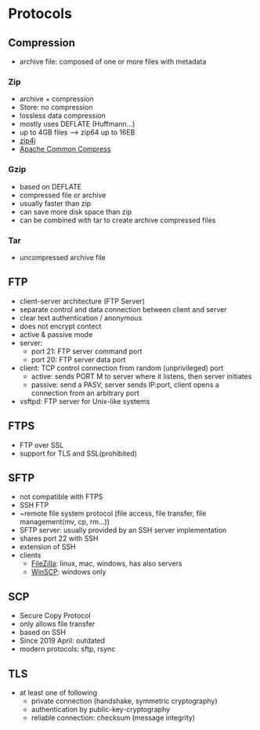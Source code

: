 # Protocols

## Compression

- archive file: composed of one or more files with metadata

### Zip

- archive + compression
- Store: no compression
- lossless data compression
- mostly uses DEFLATE (Huffmann...)
- up to 4GB files --> zip64 up to 16EB
- [zip4j](https://github.com/srikanth-lingala/zip4j)
- [Apache Common Compress](https://commons.apache.org/proper/commons-compress/examples.html)

### Gzip

- based on DEFLATE
- compressed file or archive
- usually faster than zip
- can save more disk space than zip
- can be combined with tar to create archive compressed files

### Tar

- uncompressed archive file

## FTP

- client-server architecture (FTP Server)
- separate control and data connection between client and server
- clear text authentication / anonymous
- does not encrypt contect
- active & passive mode
- server:
  - port 21: FTP server command port
  - port 20: FTP server data port
- client: TCP control connection from random (unprivileged) port
  - active: sends PORT M to server where it listens, then server initiates
  - passive: send a PASV, server sends IP:port, client opens a connection from an arbitrary port
- vsftpd: FTP server for Unix-like systems

## FTPS

- FTP over SSL
- support for TLS and SSL(prohibited)

## SFTP

- not compatible with FTPS
- SSH FTP
- ~remote file system protocol (file access, file transfer, file management(mv, cp, rm...))
- SFTP server: usually provided by an SSH server implementation
- shares port 22 with SSH
- extension of SSH
- clients
  - [FileZilla](https://filezilla-project.org/): linux, mac, windows, has also servers
  - [WinSCP](https://winscp.net/eng/download.php): windows only

## SCP

- Secure Copy Protocol
- only allows file transfer
- based on SSH
- Since 2019 April: outdated
- modern protocols: sftp, rsync

## TLS

- at least one of following
  - private connection (handshake, symmetric cryptography)
  - authentication by public-key-cryptography
  - reliable connection: checksum (message integrity)
